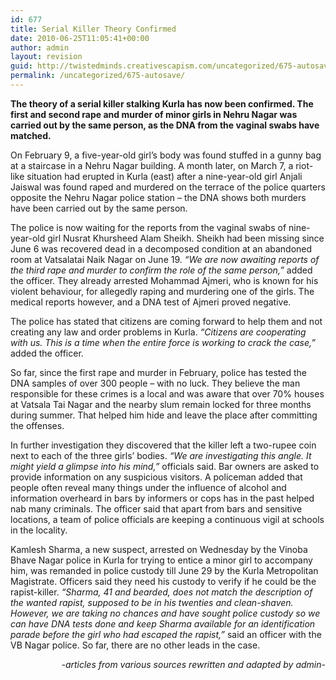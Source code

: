 ```yaml
---
id: 677
title: Serial Killer Theory Confirmed
date: 2010-06-25T11:05:41+00:00
author: admin
layout: revision
guid: http://twistedminds.creativescapism.com/uncategorized/675-autosave/
permalink: /uncategorized/675-autosave/
---
```

<p class="dropcap-first">
  <strong>The theory of a serial killer stalking Kurla has now been confirmed. The first and second rape and murder of minor girls in Nehru Nagar was carried out by the same person, as the DNA from the vaginal swabs have matched.</strong>
</p>

On February 9, a five-year-old girl’s body was found stuffed in a gunny bag at a staircase in a Nehru Nagar building. A month later, on March 7, a riot-like situation had erupted in Kurla (east) after a nine-year-old girl Anjali Jaiswal was found raped and murdered on the terrace of the police quarters opposite the Nehru Nagar police station &#8211; the DNA shows both murders have been carried out by the same person.

The police is now waiting for the reports from the vaginal swabs of nine-year-old girl Nusrat Khursheed Alam Sheikh. Sheikh had been missing since June 6 was recovered dead in a decomposed condition at an abandoned room at Vatsalatai Naik Nagar on June 19. _“We are now awaiting reports of the third rape and murder to confirm the role of the same person,”_ added the officer. They already arrested Mohammad Ajmeri, who is known for his violent behaviour, for allegedly raping and murdering one of the girls. The medical reports however, and a DNA test of Ajmeri proved negative.

The police has stated that citizens are coming forward to help them and not creating any law and order problems in Kurla. _“Citizens are cooperating with us. This is a time when the entire force is working to crack the case,”_ added the officer.

So far, since the first rape and murder in February, police has tested the DNA samples of over 300 people &#8211; with no luck. They believe the man responsible for these crimes is a local and was aware that over 70% houses at Vatsala Tai Nagar and the nearby slum remain locked for three months during summer. That helped him hide and leave the place after committing the offenses.

In further investigation they discovered that the killer left a two-rupee coin next to each of the three girls’ bodies. _“We are investigating this angle. It might yield a glimpse into his mind,”_ officials said. Bar owners are asked to provide information on any suspicious visitors. A policeman added that people often reveal many things under the influence of alcohol and information overheard in bars by informers or cops has in the past helped nab many criminals. The officer said that apart from bars and sensitive locations, a team of police officials are keeping a continuous vigil at schools in the locality.

Kamlesh Sharma, a new suspect, arrested on Wednesday by the Vinoba Bhave Nagar police in Kurla for trying to entice a minor girl to accompany him, was remanded in police custody till June 29 by the Kurla Metropolitan Magistrate. Officers said they need his custody to verify if he could be the rapist-killer. _“Sharma, 41 and bearded, does not match the description of the wanted rapist, supposed to be in his twenties and clean-shaven. However, we are taking no chances and have sought police custody so we can have DNA tests done and keep Sharma available for an identification parade before the girl who had escaped the rapist,”_ said an officer with the VB Nagar police. So far, there are no other leads in the case.

<p style="text-align: right;">
  <em>-articles from various sources rewritten and adapted by admin-</em>
</p>